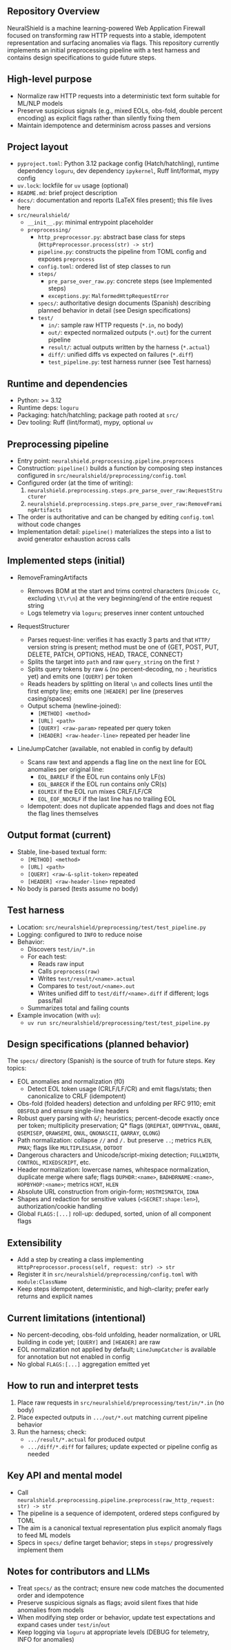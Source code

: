 ## Repository Overview

NeuralShield is a machine learning-powered Web Application Firewall focused on transforming raw HTTP requests into a stable, idempotent representation and surfacing anomalies via flags. This repository currently implements an initial preprocessing pipeline with a test harness and contains design specifications to guide future steps.

## High-level purpose

- Normalize raw HTTP requests into a deterministic text form suitable for ML/NLP models
- Preserve suspicious signals (e.g., mixed EOLs, obs-fold, double percent encoding) as explicit flags rather than silently fixing them
- Maintain idempotence and determinism across passes and versions

## Project layout

- `pyproject.toml`: Python 3.12 package config (Hatch/hatchling), runtime dependency `loguru`, dev dependency `ipykernel`, Ruff lint/format, mypy config
- `uv.lock`: lockfile for `uv` usage (optional)
- `README.md`: brief project description
- `docs/`: documentation and reports (LaTeX files present); this file lives here
- `src/neuralshield/`
  - `__init__.py`: minimal entrypoint placeholder
  - `preprocessing/`
    - `http_preprocessor.py`: abstract base class for steps (`HttpPreprocessor.process(str) -> str`)
    - `pipeline.py`: constructs the pipeline from TOML config and exposes `preprocess`
    - `config.toml`: ordered list of step classes to run
    - `steps/`
      - `pre_parse_over_raw.py`: concrete steps (see Implemented steps)
      - `exceptions.py`: `MalformedHttpRequestError`
    - `specs/`: authoritative design documents (Spanish) describing planned behavior in detail (see Design specifications)
    - `test/`
      - `in/`: sample raw HTTP requests (`*.in`, no body)
      - `out/`: expected normalized outputs (`*.out`) for the current pipeline
      - `result/`: actual outputs written by the harness (`*.actual`)
      - `diff/`: unified diffs vs expected on failures (`*.diff`)
      - `test_pipeline.py`: test harness runner (see Test harness)

## Runtime and dependencies

- Python: >= 3.12
- Runtime deps: `loguru`
- Packaging: hatch/hatchling; package path rooted at `src/`
- Dev tooling: Ruff (lint/format), mypy, optional `uv`

## Preprocessing pipeline

- Entry point: `neuralshield.preprocessing.pipeline.preprocess`
- Construction: `pipeline()` builds a function by composing step instances configured in `src/neuralshield/preprocessing/config.toml`
- Configured order (at the time of writing):
  1. `neuralshield.preprocessing.steps.pre_parse_over_raw:RequestStructurer`
  2. `neuralshield.preprocessing.steps.pre_parse_over_raw:RemoveFramingArtifacts`
- The order is authoritative and can be changed by editing `config.toml` without code changes
- Implementation detail: `pipeline()` materializes the steps into a list to avoid generator exhaustion across calls

## Implemented steps (initial)

- RemoveFramingArtifacts

  - Removes BOM at the start and trims control characters (`Unicode Cc`, excluding `\t\r\n`) at the very beginning/end of the entire request string
  - Logs telemetry via `loguru`; preserves inner content untouched

- RequestStructurer

  - Parses request-line: verifies it has exactly 3 parts and that `HTTP/` version string is present; method must be one of {GET, POST, PUT, DELETE, PATCH, OPTIONS, HEAD, TRACE, CONNECT}
  - Splits the target into `path` and raw `query_string` on the first `?`
  - Splits query tokens by raw `&` (no percent-decoding, no `;` heuristics yet) and emits one `[QUERY]` per token
  - Reads headers by splitting on literal `\n` and collects lines until the first empty line; emits one `[HEADER]` per line (preserves casing/spaces)
  - Output schema (newline-joined):
    - `[METHOD] <method>`
    - `[URL] <path>`
    - `[QUERY] <raw-param>` repeated per query token
    - `[HEADER] <raw-header-line>` repeated per header line

- LineJumpCatcher (available, not enabled in config by default)
  - Scans raw text and appends a flag line on the next line for EOL anomalies per original line:
    - `EOL_BARELF` if the EOL run contains only LF(s)
    - `EOL_BARECR` if the EOL run contains only CR(s)
    - `EOLMIX` if the EOL run mixes CRLF/LF/CR
    - `EOL_EOF_NOCRLF` if the last line has no trailing EOL
  - Idempotent: does not duplicate appended flags and does not flag the flag lines themselves

## Output format (current)

- Stable, line-based textual form:
  - `[METHOD] <method>`
  - `[URL] <path>`
  - `[QUERY] <raw-&-split-token>` repeated
  - `[HEADER] <raw-header-line>` repeated
- No body is parsed (tests assume no body)

## Test harness

- Location: `src/neuralshield/preprocessing/test/test_pipeline.py`
- Logging: configured to `INFO` to reduce noise
- Behavior:
  - Discovers `test/in/*.in`
  - For each test:
    - Reads raw input
    - Calls `preprocess(raw)`
    - Writes `test/result/<name>.actual`
    - Compares to `test/out/<name>.out`
    - Writes unified diff to `test/diff/<name>.diff` if different; logs pass/fail
  - Summarizes total and failing counts
- Example invocation (with `uv`):
  - `uv run src/neuralshield/preprocessing/test/test_pipeline.py`

## Design specifications (planned behavior)

The `specs/` directory (Spanish) is the source of truth for future steps. Key topics:

- EOL anomalies and normalization (f0)
  - Detect EOL token usage (CRLF/LF/CR) and emit flags/stats; then canonicalize to CRLF (idempotent)
- Obs-fold (folded headers) detection and unfolding per RFC 9110; emit `OBSFOLD` and ensure single-line headers
- Robust query parsing with `&`/`;` heuristics; percent-decode exactly once per token; multiplicity preservation; Q\* flags (`QREPEAT`, `QEMPTYVAL`, `QBARE`, `QSEMISEP`, `QRAWSEMI`, `QNUL`, `QNONASCII`, `QARRAY`, `QLONG`)
- Path normalization: collapse `//` and `/.` but preserve `..`; metrics `PLEN`, `PMAX`; flags like `MULTIPLESLASH`, `DOTDOT`
- Dangerous characters and Unicode/script-mixing detection; `FULLWIDTH`, `CONTROL`, `MIXEDSCRIPT`, etc.
- Header normalization: lowercase names, whitespace normalization, duplicate merge where safe; flags `DUPHDR:<name>`, `BADHDRNAME:<name>`, `HOPBYHOP:<name>`; metrics `HCNT`, `HLEN`
- Absolute URL construction from origin-form; `HOSTMISMATCH`, `IDNA`
- Shapes and redaction for sensitive values (`<SECRET:shape:len>`), authorization/cookie handling
- Global `FLAGS:[...]` roll-up: deduped, sorted, union of all component flags

## Extensibility

- Add a step by creating a class implementing `HttpPreprocessor.process(self, request: str) -> str`
- Register it in `src/neuralshield/preprocessing/config.toml` with `module:ClassName`
- Keep steps idempotent, deterministic, and high-clarity; prefer early returns and explicit names

## Current limitations (intentional)

- No percent-decoding, obs-fold unfolding, header normalization, or URL building in code yet; `[QUERY]` and `[HEADER]` are raw
- EOL normalization not applied by default; `LineJumpCatcher` is available for annotation but not enabled in config
- No global `FLAGS:[...]` aggregation emitted yet

## How to run and interpret tests

1. Place raw requests in `src/neuralshield/preprocessing/test/in/*.in` (no body)
2. Place expected outputs in `.../out/*.out` matching current pipeline behavior
3. Run the harness; check:
   - `.../result/*.actual` for produced output
   - `.../diff/*.diff` for failures; update expected or pipeline config as needed

## Key API and mental model

- Call `neuralshield.preprocessing.pipeline.preprocess(raw_http_request: str) -> str`
- The pipeline is a sequence of idempotent, ordered steps configured by TOML
- The aim is a canonical textual representation plus explicit anomaly flags to feed ML models
- Specs in `specs/` define target behavior; steps in `steps/` progressively implement them

## Notes for contributors and LLMs

- Treat `specs/` as the contract; ensure new code matches the documented order and idempotence
- Preserve suspicious signals as flags; avoid silent fixes that hide anomalies from models
- When modifying step order or behavior, update test expectations and expand cases under `test/in`/`out`
- Keep logging via `loguru` at appropriate levels (DEBUG for telemetry, INFO for anomalies)
